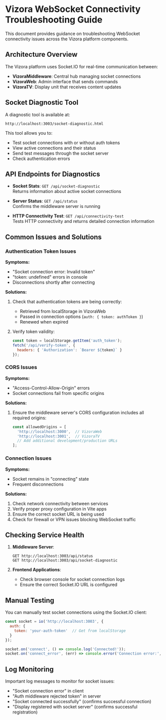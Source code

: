 # Vizora WebSocket Connectivity Troubleshooting Guide

This document provides guidance on troubleshooting WebSocket connectivity issues across the Vizora platform components.

## Architecture Overview

The Vizora platform uses Socket.IO for real-time communication between:
- **VizoraMiddleware**: Central hub managing socket connections
- **VizoraWeb**: Admin interface that sends commands
- **VizoraTV**: Display unit that receives content updates

## Socket Diagnostic Tool

A diagnostic tool is available at:
```
http://localhost:3003/socket-diagnostic.html
```

This tool allows you to:
- Test socket connections with or without auth tokens
- View active connections and their status
- Send test messages through the socket server
- Check authentication errors

## API Endpoints for Diagnostics

- **Socket Stats**: `GET /api/socket-diagnostic`  
  Returns information about active socket connections

- **Server Status**: `GET /api/status`  
  Confirms the middleware server is running

- **HTTP Connectivity Test**: `GET /api/connectivity-test`  
  Tests HTTP connectivity and returns detailed connection information

## Common Issues and Solutions

### Authentication Token Issues

**Symptoms:**
- "Socket connection error: Invalid token"
- "token: undefined" errors in console
- Disconnections shortly after connecting

**Solutions:**
1. Check that authentication tokens are being correctly:
   - Retrieved from localStorage in VizoraWeb
   - Passed in connection options (`auth: { token: authToken }`)
   - Renewed when expired
   
2. Verify token validity:
   ```js
   const token = localStorage.getItem('auth_token');
   fetch('/api/verify-token', {
     headers: { 'Authorization': `Bearer ${token}` }
   });
   ```

### CORS Issues

**Symptoms:**
- "Access-Control-Allow-Origin" errors
- Socket connections fail from specific origins

**Solutions:**
1. Ensure the middleware server's CORS configuration includes all required origins:
   ```js
   const allowedOrigins = [
     'http://localhost:3000',  // VizoraWeb
     'http://localhost:3001',  // VizoraTV
     // Add additional development/production URLs
   ];
   ```

### Connection Issues

**Symptoms:**
- Socket remains in "connecting" state
- Frequent disconnections

**Solutions:**
1. Check network connectivity between services
2. Verify proper proxy configuration in Vite apps
3. Ensure the correct socket URL is being used
4. Check for firewall or VPN issues blocking WebSocket traffic

## Checking Service Health

1. **Middleware Server**:
   ```
   GET http://localhost:3003/api/status
   GET http://localhost:3003/api/socket-diagnostic
   ```

2. **Frontend Applications**:
   - Check browser console for socket connection logs
   - Ensure the correct Socket.IO URL is configured

## Manual Testing

You can manually test socket connections using the Socket.IO client:

```javascript
const socket = io('http://localhost:3003', {
  auth: {
    token: 'your-auth-token'  // Get from localStorage
  }
});

socket.on('connect', () => console.log('Connected!'));
socket.on('connect_error', (err) => console.error('Connection error:', err));
```

## Log Monitoring

Important log messages to monitor for socket issues:
- "Socket connection error" in client
- "Auth middleware rejected token" in server
- "Socket connected successfully" (confirms successful connection)
- "Display registered with socket server" (confirms successful registration) 